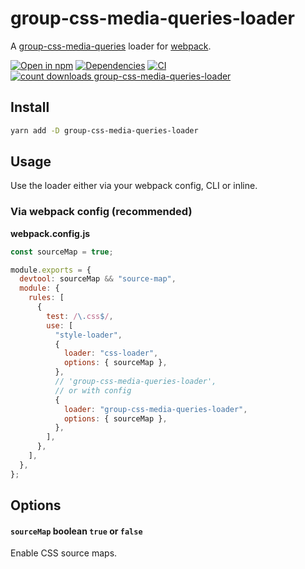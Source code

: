 # group-css-media-queries-loader

A [group-css-media-queries](https://github.com/Se7enSky/group-css-media-queries) loader for [webpack](https://github.com/webpack/webpack).

[![Open in npm](https://img.shields.io/npm/v/group-css-media-queries-loader.svg)](https://www.npmjs.com/package/group-css-media-queries-loader)
[![Dependencies](https://img.shields.io/david/retyui/group-css-media-queries-loader.svg)](https://david-dm.org/retyui/group-css-media-queries-loader)
[![CI](https://github.com/retyui/group-css-media-queries-loader/actions/workflows/nodejs.yml/badge.svg)](https://github.com/retyui/group-css-media-queries-loader/actions/workflows/nodejs.yml)
[![count downloads group-css-media-queries-loader](https://img.shields.io/npm/dm/group-css-media-queries-loader.svg)](https://www.npmjs.com/package/group-css-media-queries-loader)

## Install

```bash
yarn add -D group-css-media-queries-loader
```

## Usage

Use the loader either via your webpack config, CLI or inline.

### Via webpack config (recommended)

**webpack.config.js**

```js
const sourceMap = true;

module.exports = {
  devtool: sourceMap && "source-map",
  module: {
    rules: [
      {
        test: /\.css$/,
        use: [
          "style-loader",
          {
            loader: "css-loader",
            options: { sourceMap },
          },
          // 'group-css-media-queries-loader',
          // or with config
          {
            loader: "group-css-media-queries-loader",
            options: { sourceMap },
          },
        ],
      },
    ],
  },
};
```

## Options

#### **`sourceMap`** boolean `true` or `false`

Enable CSS source maps.
